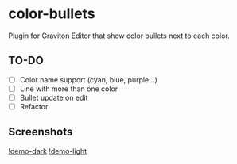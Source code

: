 # color-bullets
Plugin for Graviton Editor that show color bullets next to each color.

## TO-DO
- [ ] Color name support (cyan, blue, purple...)
- [ ] Line with more than one color
- [ ] Bullet update on edit
- [ ] Refactor

## Screenshots
[!demo-dark](https://i.imgur.com/dNRHQMo.png)
[!demo-light](https://i.imgur.com/fcJcFYE.png)